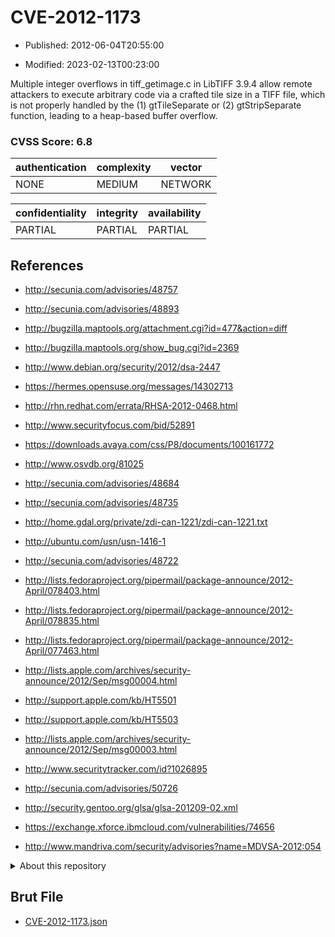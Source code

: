 # CVE-2012-1173

- Published: 2012-06-04T20:55:00

- Modified: 2023-02-13T00:23:00

Multiple integer overflows in tiff_getimage.c in LibTIFF 3.9.4 allow remote attackers to execute arbitrary code via a crafted tile size in a TIFF file, which is not properly handled by the (1) gtTileSeparate or (2) gtStripSeparate function, leading to a heap-based buffer overflow.

### CVSS Score: **6.8**

| authentication | complexity | vector |
| --- | --- | --- |
| NONE | MEDIUM | NETWORK |

| confidentiality | integrity | availability |
| --- | --- | --- |
| PARTIAL | PARTIAL | PARTIAL |

## References

* http://secunia.com/advisories/48757

* http://secunia.com/advisories/48893

* http://bugzilla.maptools.org/attachment.cgi?id=477&action=diff

* http://bugzilla.maptools.org/show_bug.cgi?id=2369

* http://www.debian.org/security/2012/dsa-2447

* https://hermes.opensuse.org/messages/14302713

* http://rhn.redhat.com/errata/RHSA-2012-0468.html

* http://www.securityfocus.com/bid/52891

* https://downloads.avaya.com/css/P8/documents/100161772

* http://www.osvdb.org/81025

* http://secunia.com/advisories/48684

* http://secunia.com/advisories/48735

* http://home.gdal.org/private/zdi-can-1221/zdi-can-1221.txt

* http://ubuntu.com/usn/usn-1416-1

* http://secunia.com/advisories/48722

* http://lists.fedoraproject.org/pipermail/package-announce/2012-April/078403.html

* http://lists.fedoraproject.org/pipermail/package-announce/2012-April/078835.html

* http://lists.fedoraproject.org/pipermail/package-announce/2012-April/077463.html

* http://lists.apple.com/archives/security-announce/2012/Sep/msg00004.html

* http://support.apple.com/kb/HT5501

* http://support.apple.com/kb/HT5503

* http://lists.apple.com/archives/security-announce/2012/Sep/msg00003.html

* http://www.securitytracker.com/id?1026895

* http://secunia.com/advisories/50726

* http://security.gentoo.org/glsa/glsa-201209-02.xml

* https://exchange.xforce.ibmcloud.com/vulnerabilities/74656

* http://www.mandriva.com/security/advisories?name=MDVSA-2012:054

<details>
<summary>About this repository</summary> 

  This repository is part of the project [Live Hack CVE](https://github.com/Live-Hack-CVE). Main website can be found [www.live-hack.org](https://www.live-hack.org) 
  
  Made by [Sn0wAlice](https://github.com/Sn0wAlice) for the people that care about security and need to have a feed of the latest CVEs. Hope you enjoy it, don't forget to star the repo and follow me on [Twitter](https://twitter.com/Sn0wAlice) and [Github](https://github.com/Sn0wAlice). And that is my [personnal website](https://www.alice-snow.me/)

  - [Home Page](https://github.com/Live-Hack-CVE)
  - [Framework](https://github.com/Live-Hack-CVE/cve-framework)
  - [CVE database](https://github.com/Live-Hack-CVE/full_database)
  - [Changelog](https://github.com/Live-Hack-CVE/Changelog)
</details>

## Brut File

* [CVE-2012-1173.json](https://raw.githubusercontent.com/Live-Hack-CVE/full_database/main/cves/2012/CVE-2012-1173.json)

